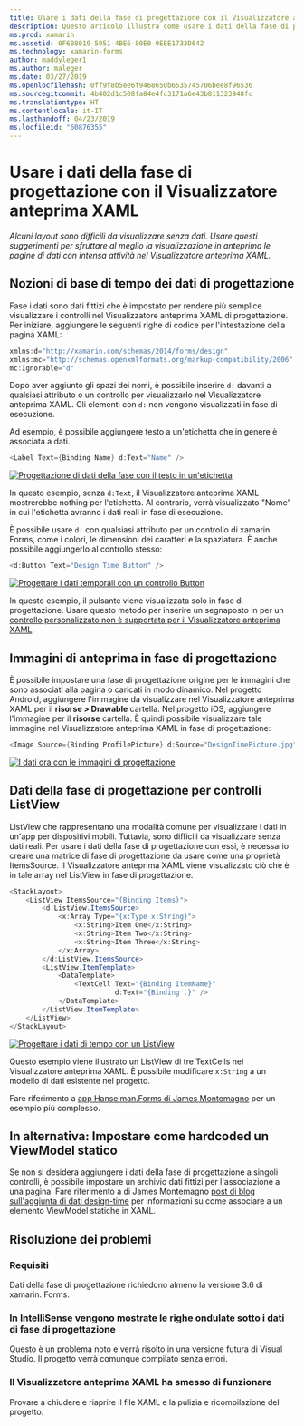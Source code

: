 ```yaml
---
title: Usare i dati della fase di progettazione con il Visualizzatore anteprima XAML
description: Questo articolo illustra come usare i dati della fase di progettazione per mostrare i layout con intensa attività di dati nel Visualizzatore anteprima XAML senza eseguire l'app.
ms.prod: xamarin
ms.assetid: 0F608019-5951-4BE6-80E0-9EEE1733D642
ms.technology: xamarin-forms
author: maddyleger1
ms.author: maleger
ms.date: 03/27/2019
ms.openlocfilehash: 0ff9f8b5ee6f9468650b6535745706bee8f96536
ms.sourcegitcommit: 4b402d1c508fa84e4fc3171a6e43b811323948fc
ms.translationtype: HT
ms.contentlocale: it-IT
ms.lasthandoff: 04/23/2019
ms.locfileid: "60876355"
---
```

# <a name="use-design-time-data-with-the-xaml-previewer"></a>Usare i dati della fase di progettazione con il Visualizzatore anteprima XAML

_Alcuni layout sono difficili da visualizzare senza dati. Usare questi suggerimenti per sfruttare al meglio la visualizzazione in anteprima le pagine di dati con intensa attività nel Visualizzatore anteprima XAML._

## <a name="design-time-data-basics"></a>Nozioni di base di tempo dei dati di progettazione

Fase i dati sono dati fittizi che è impostato per rendere più semplice visualizzare i controlli nel Visualizzatore anteprima XAML di progettazione. Per iniziare, aggiungere le seguenti righe di codice per l'intestazione della pagina XAML:

```csharp
xmlns:d="http://xamarin.com/schemas/2014/forms/design"
xmlns:mc="http://schemas.openxmlformats.org/markup-compatibility/2006"
mc:Ignorable="d"
```

Dopo aver aggiunto gli spazi dei nomi, è possibile inserire `d:` davanti a qualsiasi attributo o un controllo per visualizzarlo nel Visualizzatore anteprima XAML. Gli elementi con `d:` non vengono visualizzati in fase di esecuzione.

Ad esempio, è possibile aggiungere testo a un'etichetta che in genere è associata a dati.

```csharp
<Label Text={Binding Name} d:Text="Name" />
```

[![Progettazione di dati della fase con il testo in un'etichetta](xaml-previewer-images/designtimedata-label-sm.png "Design-time di dati con il testo di un'etichetta")](xaml-previewer-images/designtimedata-label-lg.png#lightbox)

 In questo esempio, senza `d:Text`, il Visualizzatore anteprima XAML mostrerebbe nothing per l'etichetta. Al contrario, verrà visualizzato "Nome" in cui l'etichetta avranno i dati reali in fase di esecuzione.

È possibile usare `d:` con qualsiasi attributo per un controllo di xamarin. Forms, come i colori, le dimensioni dei caratteri e la spaziatura. È anche possibile aggiungerlo al controllo stesso:

```csharp
<d:Button Text="Design Time Button" />
```

[![Progettare i dati temporali con un controllo Button](xaml-previewer-images/designtimedata-controls-sm.png "dati temporali con un controllo pulsante di progettazione")](xaml-previewer-images/designtimedata-controls-lg.png#lightbox)

In questo esempio, il pulsante viene visualizzata solo in fase di progettazione. Usare questo metodo per inserire un segnaposto in per un [controllo personalizzato non è supportata per il Visualizzatore anteprima XAML](render-custom-controls.md).

## <a name="preview-images-at-design-time"></a>Immagini di anteprima in fase di progettazione

È possibile impostare una fase di progettazione origine per le immagini che sono associati alla pagina o caricati in modo dinamico. Nel progetto Android, aggiungere l'immagine da visualizzare nel Visualizzatore anteprima XAML per il **risorse > Drawable** cartella. Nel progetto iOS, aggiungere l'immagine per il **risorse** cartella. È quindi possibile visualizzare tale immagine nel Visualizzatore anteprima XAML in fase di progettazione:

```csharp
<Image Source={Binding ProfilePicture} d:Source="DesignTimePicture.jpg" />
```
[![I dati ora con le immagini di progettazione](xaml-previewer-images/designtimedata-image-sm.png "progettare dati temporali con iamges")](xaml-previewer-images/designtimedata-image-lg.png#lightbox)

## <a name="design-time-data-for-listviews"></a>Dati della fase di progettazione per controlli ListView

ListView che rappresentano una modalità comune per visualizzare i dati in un'app per dispositivi mobili. Tuttavia, sono difficili da visualizzare senza dati reali. Per usare i dati della fase di progettazione con essi, è necessario creare una matrice di fase di progettazione da usare come una proprietà ItemsSource. Il Visualizzatore anteprima XAML viene visualizzato ciò che è in tale array nel ListView in fase di progettazione.

```csharp
<StackLayout>
    <ListView ItemsSource="{Binding Items}">
        <d:ListView.ItemsSource>
            <x:Array Type="{x:Type x:String}">
                <x:String>Item One</x:String>
                <x:String>Item Two</x:String>
                <x:String>Item Three</x:String>
            </x:Array>
        </d:ListView.ItemsSource>
        <ListView.ItemTemplate>
            <DataTemplate>
                <TextCell Text="{Binding ItemName}"
                          d:Text="{Binding .}" />
            </DataTemplate>
        </ListView.ItemTemplate>
    </ListView>
</StackLayout>
```

[![Progettare i dati di tempo con un ListView](xaml-previewer-images/designtimedata-itemssource-sm.png "progettare dati temporali con un ListView")](xaml-previewer-images/designtimedata-itemssource-lg.png#lightbox)

Questo esempio viene illustrato un ListView di tre TextCells nel Visualizzatore anteprima XAML. È possibile modificare `x:String` a un modello di dati esistente nel progetto.

Fare riferimento a [app Hanselman.Forms di James Montemagno](https://github.com/jamesmontemagno/Hanselman.Forms/blob/vnext/src/Hanselman/Views/Podcasts/PodcastDetailsPage.xaml#L36-L57) per un esempio più complesso.


## <a name="alternative-hardcode-a-static-viewmodel"></a>In alternativa: Impostare come hardcoded un ViewModel statico

Se non si desidera aggiungere i dati della fase di progettazione a singoli controlli, è possibile impostare un archivio dati fittizi per l'associazione a una pagina. Fare riferimento a di James Montemagno [post di blog sull'aggiunta di dati design-time](http://motzcod.es/post/143702671962/xamarinforms-xaml-previewer-design-time-data) per informazioni su come associare a un elemento ViewModel statiche in XAML.

## <a name="troubleshooting"></a>Risoluzione dei problemi

### <a name="requirements"></a>Requisiti

Dati della fase di progettazione richiedono almeno la versione 3.6 di xamarin. Forms.

### <a name="intellisense-shows-squiggly-lines-under-my-design-time-data"></a>In IntelliSense vengono mostrate le righe ondulate sotto i dati di fase di progettazione

Questo è un problema noto e verrà risolto in una versione futura di Visual Studio. Il progetto verrà comunque compilato senza errori.

### <a name="the-xaml-previewer-stopped-working"></a>Il Visualizzatore anteprima XAML ha smesso di funzionare

Provare a chiudere e riaprire il file XAML e la pulizia e ricompilazione del progetto.
